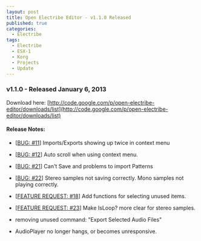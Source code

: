 ```yaml
---
layout: post
title: Open Electribe Editor - v1.1.0 Released
published: true
categories:
  - Electribe
tags:
  - Electribe
  - ESX-1
  - Korg
  - Projects
  - Update
---
```


### v1.1.0 - Released January 6, 2013

Download here\: [http://code.google.com/p/open-electribe-editor/downloads/list](http://code.google.com/p/open-electribe-editor/downloads/list)

#### Release Notes:

- \[[BUG: #11](https://github.com/skratchdot/open-electribe-editor/issues/11)\] Imports/Exports showing up twice in context menu

- \[[BUG: #12](https://github.com/skratchdot/open-electribe-editor/issues/12)\] Auto scroll when using context menu.

- \[[BUG: #21](https://github.com/skratchdot/open-electribe-editor/issues/21)\] Can't Save and problems to import Patterns

- \[[BUG: #22](https://github.com/skratchdot/open-electribe-editor/issues/22)\] Stereo samples not saving correctly. Mono samples not playing correctly.

- \[[FEATURE REQUEST: #18](https://github.com/skratchdot/open-electribe-editor/issues/18)\] Add functions for selecting unused items.

- \[[FEATURE REQUEST: #23](https://github.com/skratchdot/open-electribe-editor/issues/23)\] Make IsLoop? more clear for stereo samples.

- removing unused command: "Export Selected Audio Files"

- AudioPlayer no longer hangs, or becomes unresponsive.

